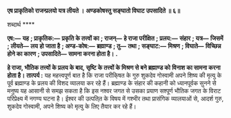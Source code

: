 **एष प्राकृतिको राजन्प्रलयो यत्र लीयते ।** **अण्डकोषस्तु सङ्घातो विघाट उपसादिते ॥ ६॥** 

शब्दार्थ **** 

**एष:—** **यह** **; प्राकृतिक:—** **प्रकृति के तत्त्वों का** **; राजन्—** **हे राजा परीक्षित** **; प्रलय:—** **संहार** **; यत्र—** **जिसमें** **; लीयते—** **लय** **हो जाता है** **; अण्ड-कोष:—** **ब्रह्माण्ड** **; तु—** **तथा** **; सङ्घाट:—** **मिश्रण** **; विघाते—** **विच्छिन्न होने का कारण** **; उपसादिते—** **सामना करना होता है।** **.** 

**हे राजा, भौतिक तत्त्वों के प्रलय के बाद, सृष्टि के तत्त्वों के मिश्रण से बने ब्रह्माण्ड को** **विनाश का सामना करना होता है।** **तात्पर्य :** यह महत्त्वपूर्ण बात है कि राजा परीकि्षत के गुरु शुकदेव गोस्वामी अपने शिष्य की मृत्यु के पूर्व ब्रह्माण्ड के प्रलय की विशद व्यालया कर रहे हैं। ब्रह्माण्ड के संहार की कहानी को ध्यानपूर्वक सुनने से मनुष्य यह आसानी से समझ सकता है कि इस नश्वर जगत से उसका प्रयाण सश्पूर्ण भौतिक जगत के विराट परिप्रेक्ष्य में नगण्य घटना है। ईश्वर की उत्पति्त के विषय में गश्भीर तथा प्रासंगिक व्यालयाओं से, आदर्श गुरु, शुकदेव गोस्वामी, अपने शिष्य को मृत्यु के लिए तैयार कर रहे हैं।  